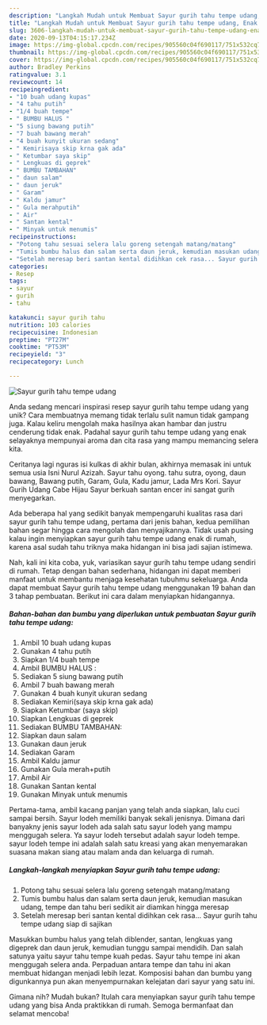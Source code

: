 ```yaml
---
description: "Langkah Mudah untuk Membuat Sayur gurih tahu tempe udang, Enak Banget"
title: "Langkah Mudah untuk Membuat Sayur gurih tahu tempe udang, Enak Banget"
slug: 3606-langkah-mudah-untuk-membuat-sayur-gurih-tahu-tempe-udang-enak-banget
date: 2020-09-13T04:15:17.234Z
image: https://img-global.cpcdn.com/recipes/905560c04f690117/751x532cq70/sayur-gurih-tahu-tempe-udang-foto-resep-utama.jpg
thumbnail: https://img-global.cpcdn.com/recipes/905560c04f690117/751x532cq70/sayur-gurih-tahu-tempe-udang-foto-resep-utama.jpg
cover: https://img-global.cpcdn.com/recipes/905560c04f690117/751x532cq70/sayur-gurih-tahu-tempe-udang-foto-resep-utama.jpg
author: Bradley Perkins
ratingvalue: 3.1
reviewcount: 14
recipeingredient:
- "10 buah udang kupas"
- "4 tahu putih"
- "1/4 buah tempe"
- " BUMBU HALUS "
- "5 siung bawang putih"
- "7 buah bawang merah"
- "4 buah kunyit ukuran sedang"
- " Kemirisaya skip krna gak ada"
- " Ketumbar saya skip"
- " Lengkuas di geprek"
- " BUMBU TAMBAHAN"
- " daun salam"
- " daun jeruk"
- " Garam"
- " Kaldu jamur"
- " Gula merahputih"
- " Air"
- " Santan kental"
- " Minyak untuk menumis"
recipeinstructions:
- "Potong tahu sesuai selera lalu goreng setengah matang/matang"
- "Tumis bumbu halus dan salam serta daun jeruk, kemudian masukan udang, tempe dan tahu beri sedikit air diamkan hingga meresap"
- "Setelah meresap beri santan kental didihkan cek rasa... Sayur gurih tahu tempe udang siap di sajikan"
categories:
- Resep
tags:
- sayur
- gurih
- tahu

katakunci: sayur gurih tahu 
nutrition: 103 calories
recipecuisine: Indonesian
preptime: "PT27M"
cooktime: "PT53M"
recipeyield: "3"
recipecategory: Lunch

---
```



![Sayur gurih tahu tempe udang](https://img-global.cpcdn.com/recipes/905560c04f690117/751x532cq70/sayur-gurih-tahu-tempe-udang-foto-resep-utama.jpg)

Anda sedang mencari inspirasi resep sayur gurih tahu tempe udang yang unik? Cara membuatnya memang tidak terlalu sulit namun tidak gampang juga. Kalau keliru mengolah maka hasilnya akan hambar dan justru cenderung tidak enak. Padahal sayur gurih tahu tempe udang yang enak selayaknya mempunyai aroma dan cita rasa yang mampu memancing selera kita.

Ceritanya lagi nguras isi kulkas di akhir bulan, akhirnya memasak ini untuk semua usia Isni Nurul Azizah. Sayur tahu oyong. tahu sutra, oyong, daun bawang, Bawang putih, Garam, Gula, Kadu jamur, Lada Mrs Kori. Sayur Gurih Udang Cabe Hijau Sayur berkuah santan encer ini sangat gurih menyegarkan.

Ada beberapa hal yang sedikit banyak mempengaruhi kualitas rasa dari sayur gurih tahu tempe udang, pertama dari jenis bahan, kedua pemilihan bahan segar hingga cara mengolah dan menyajikannya. Tidak usah pusing kalau ingin menyiapkan sayur gurih tahu tempe udang enak di rumah, karena asal sudah tahu triknya maka hidangan ini bisa jadi sajian istimewa.


Nah, kali ini kita coba, yuk, variasikan sayur gurih tahu tempe udang sendiri di rumah. Tetap dengan bahan sederhana, hidangan ini dapat memberi manfaat untuk membantu menjaga kesehatan tubuhmu sekeluarga. Anda dapat membuat Sayur gurih tahu tempe udang menggunakan 19 bahan dan 3 tahap pembuatan. Berikut ini cara dalam menyiapkan hidangannya.

<!--inarticleads1-->

##### Bahan-bahan dan bumbu yang diperlukan untuk pembuatan Sayur gurih tahu tempe udang:

1. Ambil 10 buah udang kupas
1. Gunakan 4 tahu putih
1. Siapkan 1/4 buah tempe
1. Ambil  BUMBU HALUS :
1. Sediakan 5 siung bawang putih
1. Ambil 7 buah bawang merah
1. Gunakan 4 buah kunyit ukuran sedang
1. Sediakan  Kemiri(saya skip krna gak ada)
1. Siapkan  Ketumbar (saya skip)
1. Siapkan  Lengkuas di geprek
1. Sediakan  BUMBU TAMBAHAN:
1. Siapkan  daun salam
1. Gunakan  daun jeruk
1. Sediakan  Garam
1. Ambil  Kaldu jamur
1. Gunakan  Gula merah+putih
1. Ambil  Air
1. Gunakan  Santan kental
1. Gunakan  Minyak untuk menumis


Pertama-tama, ambil kacang panjan yang telah anda siapkan, lalu cuci sampai bersih. Sayur lodeh memiliki banyak sekali jenisnya. Dimana dari banyakny jenis sayur lodeh ada salah satu sayur lodeh yang mampu menggugah selera. Ya sayur lodeh tersebut adalah sayur lodeh tempe. sayur lodeh tempe ini adalah salah satu kreasi yang akan menyemarakan suasana makan siang atau malam anda dan keluarga di rumah. 

<!--inarticleads2-->

##### Langkah-langkah menyiapkan Sayur gurih tahu tempe udang:

1. Potong tahu sesuai selera lalu goreng setengah matang/matang
1. Tumis bumbu halus dan salam serta daun jeruk, kemudian masukan udang, tempe dan tahu beri sedikit air diamkan hingga meresap
1. Setelah meresap beri santan kental didihkan cek rasa... Sayur gurih tahu tempe udang siap di sajikan


Masukkan bumbu halus yang telah diblender, santan, lengkuas yang digeprek dan daun jeruk, kemudian tunggu sampai mendidih. Dan salah satunya yaitu sayur tahu tempe kuah pedas. Sayur tahu tempe ini akan menggugah selera anda. Perpaduan antara tempe dan tahu ini akan membuat hidangan menjadi lebih lezat. Komposisi bahan dan bumbu yang digunkannya pun akan menyempurnakan kelejatan dari sayur yang satu ini. 

Gimana nih? Mudah bukan? Itulah cara menyiapkan sayur gurih tahu tempe udang yang bisa Anda praktikkan di rumah. Semoga bermanfaat dan selamat mencoba!
